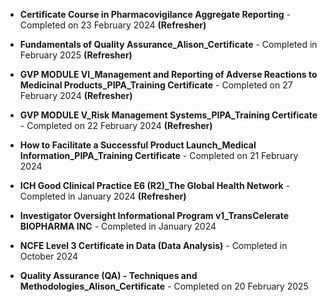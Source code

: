 - **Certificate Course in Pharmacovigilance Aggregate Reporting** - Completed on 23 February 2024 **(Refresher)**

- **Fundamentals of Quality Assurance_Alison_Certificate** - Completed in February 2025 **(Refresher)**

- **GVP MODULE VI_Management and Reporting of Adverse Reactions to Medicinal Products_PIPA_Training Certificate** - Completed on 27 February 2024 **(Refresher)**

- **GVP MODULE V_Risk Management Systems_PIPA_Training Certificate** - Completed on 22 February 2024 **(Refresher)**

- **How to Facilitate a Successful Product Launch_Medical Information_PIPA_Training Certificate** - Completed on 21 February 2024

- **ICH Good Clinical Practice E6 (R2)_The Global Health Network** - Completed in January 2024 **(Refresher)**

- **Investigator Oversight Informational Program v1_TransCelerate BIOPHARMA INC** - Completed in January 2024

- **NCFE Level 3 Certificate in Data (Data Analysis)** - Completed in October 2024
  
- **Quality Assurance (QA) - Techniques and Methodologies_Alison_Certificate** - Completed on 20 February 2025
